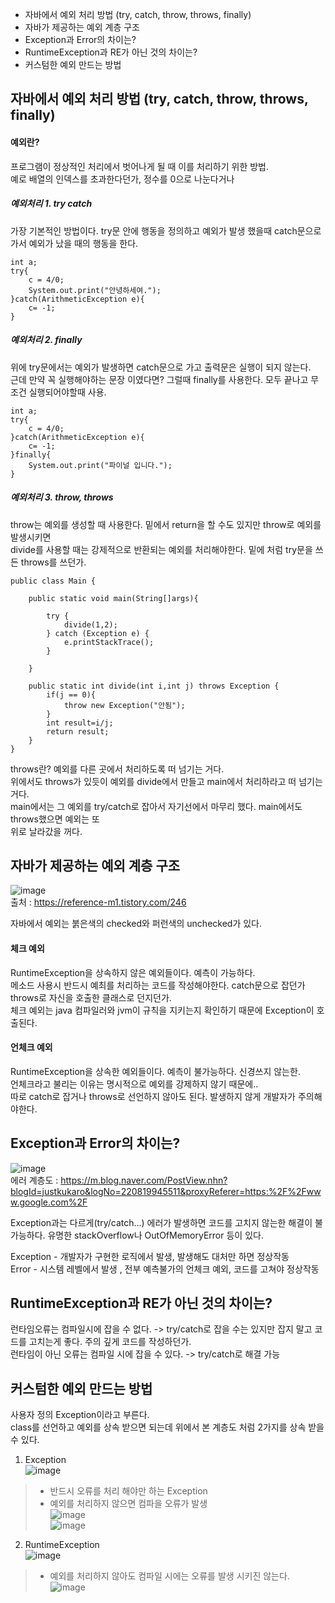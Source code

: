* 자바에서 예외 처리 방법 (try, catch, throw, throws, finally)
* 자바가 제공하는 예외 계층 구조
* Exception과 Error의 차이는?
* RuntimeException과 RE가 아닌 것의 차이는?
* 커스텀한 예외 만드는 방법

## 자바에서 예외 처리 방법 (try, catch, throw, throws, finally)

#### 예외란? 
프로그램이 정상적인 처리에서 벗어나게 될 때 이를 처리하기 위한 방법.  
예로 배열의 인덱스를 초과한다던가, 정수를 0으로 나눈다거나

##### 예외처리 1. try catch
가장 기본적인 방법이다. try문 안에 행동을 정의하고 예외가 발생 했을때 catch문으로  
가서 예외가 났을 때의 행동을 한다.

    int a;
    try{
        c = 4/0;
        System.out.print("안녕하세여.");
    }catch(ArithmeticException e){
        c= -1;
    }

##### 예외처리 2. finally
위에 try문에서는 예외가 발생하면 catch문으로 가고 출력문은 실행이 되지 않는다.  
근데 만약 꼭 실행해야하는 문장 이였다면?
그럴때 finally를 사용한다. 모두 끝나고 무조건 실행되어야할때 사용.

    int a;
    try{
        c = 4/0;
    }catch(ArithmeticException e){
        c= -1;
    }finally{
        System.out.print("파이널 입니다.");
    }

##### 예외처리 3. throw, throws
throw는 예외를 생성할 때 사용한다.
밑에서 return을 할 수도 있지만 throw로 예외를 발생시키면  
divide를 사용할 때는 강제적으로 반환되는 예외를 처리해야한다. 
밑에 처럼 try문을 쓰든 throws를 쓰던가.

    public class Main {
    
        public static void main(String[]args){
    
            try {
                divide(1,2);
            } catch (Exception e) {
                e.printStackTrace();
            }
    
        }
        
        public static int divide(int i,int j) throws Exception {
            if(j == 0){
                throw new Exception("안됨");
            }
            int result=i/j;
            return result;
        }
    }

throws란? 예외를 다른 곳에서 처리하도록 떠 넘기는 거다.  
위에서도 throws가 있듯이 예외를 divide에서 만들고 main에서 처리하라고 떠 넘기는 거다.  
main에서는 그 예외를 try/catch로 잡아서 자기선에서 마무리 했다. main에서도 throws했으면 예외는 또  
위로 날라갔을 꺼다. 

## 자바가 제공하는 예외 계층 구조
![image](https://user-images.githubusercontent.com/60220562/104123133-a2653280-538c-11eb-8b95-b608554485f7.png)  
출처 : https://reference-m1.tistory.com/246  

자바에서 예외는 붉은색의 checked와 퍼런색의 unchecked가 있다.

#### 체크 예외
RuntimeException을 상속하지 않은 예외들이다. 예측이 가능하다.  
메소드 사용시 반드시 예최를 처리하는 코드를 작성해야한다. catch문으로 잡던가 throws로 자신을 호출한 클래스로 던지던가.  
체크 예외는 java 컴파일러와 jvm이 규칙을 지키는지 확인하기 때문에 Exception이 호출된다.  
#### 언체크 예외 
RuntimeException을 상속한 예외들이다. 예측이 불가능하다. 신경쓰지 않는한.    
언체크라고 불리는 이유는 명시적으로 예외를 강제하지 않기 때문에..  
따로 catch로 잡거나 throws로 선언하지 않아도 된다. 발생하지 않게 개발자가 주의해야한다.  

## Exception과 Error의 차이는?
![image](https://user-images.githubusercontent.com/60220562/104123990-86b05b00-5391-11eb-9189-2f21ad30cf98.png)  
에러 계층도 : https://m.blog.naver.com/PostView.nhn?blogId=justkukaro&logNo=220819945511&proxyReferer=https:%2F%2Fwww.google.com%2F  

Exception과는 다르게(try/catch...) 에러가 발생하면 코드를 고치지 않는한 해결이 불가능하다.  유명한 stackOverflow나 OutOfMemoryError 등이 있다.  

Exception - 개발자가 구현한 로직에서 발생, 발생해도 대처만 하면 정상작동  
Error - 시스템 레벨에서 발생  , 전부 예측불가의 언체크 예외, 코드를 고쳐야 정상작동  

## RuntimeException과 RE가 아닌 것의 차이는?
런타임오류는 컴파일시에 잡을 수 없다.  -> try/catch로 잡을 수는 있지만 잡지 말고 코드를 고치는게 좋다. 주의 깊게 코드를 작성하던가.  
런타임이 아닌 오류는 컴파일 시에 잡을 수 있다.  -> try/catch로 해결 가능  

## 커스텀한 예외 만드는 방법
사용자 정의 Exception이라고 부른다.  
class를 선언하고 예외를 상속 받으면 되는데 위에서 본 계층도 처럼 2가지를 상속 받을 수 있다.  
1. Exception  
![image](https://user-images.githubusercontent.com/60220562/104286833-eecd8100-54f8-11eb-8091-45a6a5b47620.png)  
> * 반드시 오류를 처리 해야만 하는 Exception
> * 예외를 처리하지 않으면 컴파을 오류가 발생  
> ![image](https://user-images.githubusercontent.com/60220562/104288410-19b8d480-54fb-11eb-9e3b-8ac11900f11f.png)  
> ![image](https://user-images.githubusercontent.com/60220562/104289520-9304f700-54fc-11eb-93d2-6293ba64e06c.png)  
2. RuntimeException  
![image](https://user-images.githubusercontent.com/60220562/104286893-06a50500-54f9-11eb-8604-ea84eaff40d5.png)  
> * 예외를 처리하지 않아도 컴파일 시에는 오류를 발생 시키진 않는다.
> ![image](https://user-images.githubusercontent.com/60220562/104288191-d199b200-54fa-11eb-8939-2c62bf6e84b7.png)  
